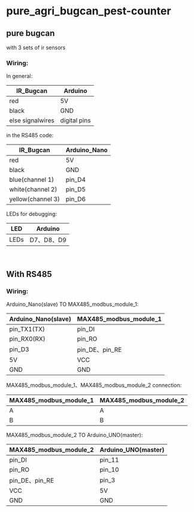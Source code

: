# pure_agri_bugcan_pest-counter

## pure bugcan
with 3 sets of ir sensors   
  
    
### Wiring:   
In general:   

|IR_Bugcan|Arduino|
| ---------- | -----------|
| red | 5V   |
|black   | GND   |
|else signalwires | digital pins  |    

in the RS485 code:    
    
|IR_Bugcan|Arduino_Nano|
| ---------- | -----------|
| red | 5V   |
|black   | GND   |
|blue(channel 1) | pin_D4  | 
|white(channel 2) | pin_D5  | 
|yellow(channel 3) | pin_D6  |     

LEDs for debugging:   
    
|LED|Arduino|
|------------|----------------|
|LEDs| D7、D8、D9|

  
## With RS485   
### Wiring:       
Arduino_Nano(slave) TO MAX485_modbus_module_1:  
    
|Arduino_Nano(slave) |MAX485_modbus_module_1|
| ---------- | -----------|
| pin_TX1(TX) | pin_DI   |
| pin_RX0(RX)   | pin_RO  |
| pin_D3 | pin_DE、pin_RE |
|5V|VCC|
|GND|GND|

MAX485_modbus_module_1、MAX485_modbus_module_2 connection:   
    
|MAX485_modbus_module_1|MAX485_modbus_module_2|
|-----------| -----------|
|A  | A |
|B  | B |   


MAX485_modbus_module_2 TO Arduino_UNO(master):    
    
|MAX485_modbus_module_2|Arduino_UNO(master)|
|-----------| -----------|
|pin_DI   | pin_11   |
|pin_RO   | pin_10   |
|pin_DE、pin_RE| pin_3|
|VCC|5V|
|GND|GND|

